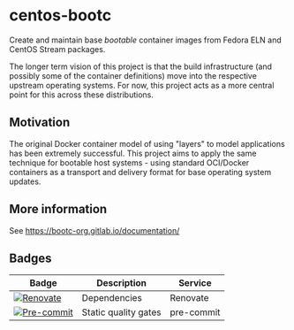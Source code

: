 # centos-bootc

Create and maintain base *bootable* container images from Fedora ELN and
CentOS Stream packages.

The longer term vision of this project is that the build infrastructure
(and possibly some of the container definitions) move into the respective
upstream operating systems.  For now, this project acts as a more central
point for this across these distributions.

## Motivation

The original Docker container model of using "layers" to model
applications has been extremely successful.  This project
aims to apply the same technique for bootable host systems - using
standard OCI/Docker containers as a transport and delivery format
for base operating system updates.

## More information

See <https://bootc-org.gitlab.io/documentation/>

## Badges

| Badge                   | Description          | Service      |
| ----------------------- | -------------------- | ------------ |
| [![Renovate][1]][2]     | Dependencies         | Renovate     |
| [![Pre-commit][3]][4]   | Static quality gates | pre-commit   |

[1]: https://img.shields.io/badge/renovate-enabled-brightgreen?logo=renovate
[2]: https://renovatebot.com
[3]: https://img.shields.io/badge/pre--commit-enabled-brightgreen?logo=pre-commit
[4]: https://pre-commit.com/
